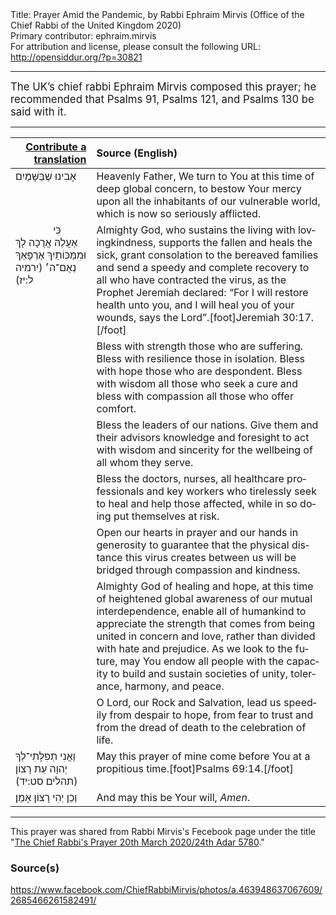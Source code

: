 <html>
<head></head>
<body>
Title: Prayer Amid the Pandemic, by Rabbi Ephraim Mirvis (Office of the Chief Rabbi of the United Kingdom 2020)<br />
Primary contributor: ephraim.mirvis<br />
For attribution and license, please consult the following URL: <a href="http://opensiddur.org/?p=30821">http://opensiddur.org/?p=30821</a>
<p />
<hr />

<div class="english" lang="en" style="font-size: 1.2em;">
The UK’s chief rabbi Ephraim Mirvis composed this prayer; he recommended that Psalms 91, Psalms 121, and Psalms 130 be said with it.
</div>

<hr />

<table style="margin-left: auto;margin-right: auto;" class="draggable">
<thead><tr><th id="x" style="text-align: right;"><a href="/contribute/upload/">Contribute a translation</a></th><th style="text-align: left;">Source (English)</th></tr></thead>
<tbody>
<tr><td style="vertical-align:top;">
<div class="liturgy" lang="he">
אָבִינוּ שֶׁבַּשָּׁמַיִם
</span></div></td>
 
<td style="vertical-align:top;">
<div class="english" lang="en">
Heavenly Father,
We turn to You at this time of deep global concern, 
to bestow Your mercy upon all the inhabitants 
of our vulnerable world, 
which is now so seriously afflicted.
</div></td></tr>


<tr><td style="vertical-align:top;">
<div class="liturgy" lang="he">
&nbsp;
&nbsp;
&nbsp;
&nbsp;
&nbsp;
&nbsp;
&nbsp;
כִּי אַעֲלֶה אֲרֻכָה לָךְ 
וּמִמַּכּוֹתַיִךְ אֶרְפָּאֵךְ נְאֻם־ה׳ <span class="citation">(ירמיה ל:יז)</span>
</span></div></td>
 
<td style="vertical-align:top;">
<div class="english" lang="en">
Almighty God, 
who sustains the living with lovingkindness, 
supports the fallen and heals the sick, 
grant consolation to the bereaved families 
and send a speedy and complete recovery 
to all who have contracted the virus, 
as the Prophet Jeremiah declared:
“For I will restore health unto you,
and I will heal you of your wounds, says the Lord”.[foot]Jeremiah 30:17.[/foot]
</div></td></tr>


<tr><td style="vertical-align:top;">
<div class="liturgy" lang="he">

</span></div></td>
 
<td style="vertical-align:top;">
<div class="english" lang="en">
Bless with strength those who are suffering. 
Bless with resilience those in isolation. 
Bless with hope those who are despondent. 
Bless with wisdom all those who seek a cure 
and bless with compassion all those who offer comfort.
</div></td></tr>


<tr><td style="vertical-align:top;">
<div class="liturgy" lang="he">

</span></div></td>
 
<td style="vertical-align:top;">
<div class="english" lang="en">
Bless the leaders of our nations. 
Give them and their advisors knowledge and foresight 
to act with wisdom and sincerity 
for the wellbeing of all whom they serve.
</div></td></tr>


<tr><td style="vertical-align:top;">
<div class="liturgy" lang="he">

</span></div></td>
 
<td style="vertical-align:top;">
<div class="english" lang="en">
Bless the doctors, nurses, 
all healthcare professionals and key workers 
who tirelessly seek to heal and help those affected, 
while in so doing put themselves at risk.
</div></td></tr>


<tr><td style="vertical-align:top;">
<div class="liturgy" lang="he">

</span></div></td>
 
<td style="vertical-align:top;">
<div class="english" lang="en">
Open our hearts in prayer 
and our hands in generosity 
to guarantee that the physical distance this virus creates between us 
will be bridged through compassion and kindness.
</div></td></tr>


<tr><td style="vertical-align:top;">
<div class="liturgy" lang="he">

</span></div></td>
 
<td style="vertical-align:top;">
<div class="english" lang="en">
Almighty God of healing and hope, 
at this time of heightened global awareness 
of our mutual interdependence, 
enable all of humankind to appreciate 
the strength that comes from being united 
in concern and love, 
rather than divided 
with hate and prejudice. 
As we look to the future, 
may You endow all people 
with the capacity to build and sustain 
societies of unity, 
tolerance, 
harmony, 
and peace.
</div></td></tr>


<tr><td style="vertical-align:top;">
<div class="liturgy" lang="he">

</span></div></td>
 
<td style="vertical-align:top;">
<div class="english" lang="en">
O Lord, our Rock and Salvation, 
lead us speedily from despair to hope, 
from fear to trust 
and from the dread of death to the celebration of life.
</div></td></tr>


<tr><td style="vertical-align:top;">
<div class="liturgy" lang="he">
וַאֲנִי תְפִלָּתִי־לְךָ יְהוָה עֵת רָצוֹן <span class="citation">(תהלים סט:יד)</span>
</span></div></td>
 
<td style="vertical-align:top;">
<div class="english" lang="en">
May this prayer of mine come before You at a propitious time.[foot]Psalms 69:14.[/foot]
</div></td></tr>


<tr><td style="vertical-align:top;">
<div class="liturgy" lang="he">
וְכֵן יְהִי רָצוֹן 
אָמֵן׃
</span></div></td>
 
<td style="vertical-align:top;">
<div class="english" lang="en">
And may this be Your will, 
<em>Amen</em>.
</div></td></tr>
</tbody></table>

<hr />

This prayer was shared from Rabbi Mirvis's Fecebook page under the title "<a href="https://www.facebook.com/ChiefRabbiMirvis/photos/a.463948637067609/2685466261582491/">The Chief Rabbi's Prayer 20th March 2020/24th Adar 5780</a>."

<h3>Source(s)</h3>

https://www.facebook.com/ChiefRabbiMirvis/photos/a.463948637067609/2685466261582491/
</body>
</html>